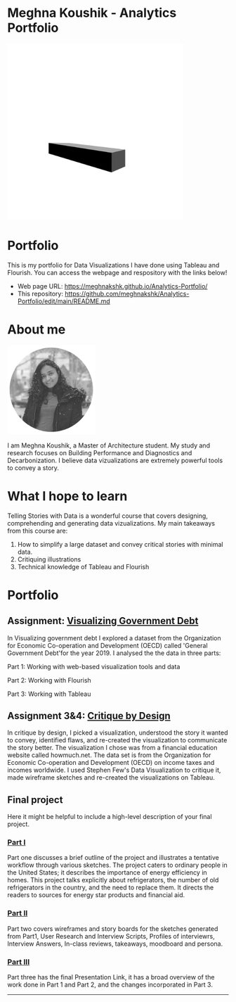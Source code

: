 # Meghna Koushik - Analytics Portfolio 

<img src="ezgif.com-gif-maker (3).gif" width="400"/>

# Portfolio
 This is my portfolio for Data Visualizations I have done using Tableau and Flourish. You can access the webpage and respository with the links below!
 - Web page URL: https://meghnakshk.github.io/Analytics-Portfolio/
 - This repository: https://github.com/meghnakshk/Analytics-Portfolio/edit/main/README.md

# About me
<img src="Profile picture.jpg" width="200"/>


I am Meghna Koushik, a Master of Architecture student. My study and research focuses on Building Performance and Diagnostics and Decarbonization. I believe data vizualizations are extremely powerful tools to convey a story. 

# What I hope to learn
Telling Stories with Data is a wonderful course that covers designing, comprehending and generating data vizualizations. My main takeaways from this course are:

1. How to simplify a large dataset and convey critical stories with minimal data. 
2. Critiquing illustrations
3. Technical knowledge of Tableau and Flourish

# Portfolio

## Assignment: [Visualizing Government Debt](visualizing-government-debt)
In Visualizing government debt I explored a dataset from the Organization for Economic Co-operation and Development (OECD) called 'General Government Debt'for the year 2019. I analysed the the data in three parts:

Part 1: Working with web-based visualization tools and data

Part 2: Working with Flourish

Part 3: Working with Tableau

## Assignment 3&4: [Critique by Design](critique-by-design)
In critique by design, I picked a visualization, understood the story it wanted to convey, identified flaws, and re-created the visualization to communicate the story better. The visualization I chose was from a financial education website called howmuch.net. The data set is from the Organization for Economic Co-operation and Development (OECD) on income taxes and incomes worldwide. I used Stephen Few's Data Visualization to critique it, made wireframe sketches and re-created the visualizations on Tableau. 

## Final project
Here it might be helpful to include a high-level description of your final project. 



### [Part I](final-project-part-one)

Part one discusses a brief outline of the project and illustrates a tentative workflow through various sketches. The project caters to ordinary people in the United States; it describes the importance of energy efficiency in homes. This project talks explicitly about refrigerators, the number of old refrigerators in the country, and the need to replace them. It directs the readers to sources for energy star products and financial aid. 

### [Part II](final-project-part-two)

Part two covers wireframes and story boards for the sketches generated from Part1, User Research and Interview Scripts, Profiles of interviewrs, Interview Answers, In-class reviews, takeaways, moodboard and persona. 

### [Part III](final-project-part-three)

Part three has the final Presentation Link, it has a broad overview of the work done in Part 1 and Part 2, and the changes incorporated in Part 3.  

---

